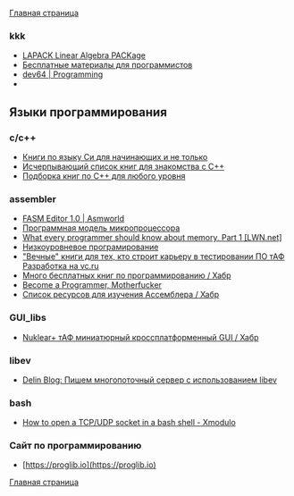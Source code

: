 [Главная страница](https://stm66.github.io/)

### kkk
- [LAPACK Linear Algebra PACKage](http://www.netlib.org/lapack/)
- [Бесплатные материалы для программистов](https://tproger.ru/articles/free-programming-books/)
- [dev64 | Programming](https://dev64.wordpress.com/page/2/)
- 
## Языки программирования

### c/c++
- [Книги по языку Си для начинающих и не только](https://tproger.ru/books/clang-books/)
- [Исчерпывающий список книг для знакомства с C++](https://tproger.ru/books/cpp-books-beginners/)
- [Подборка книг по C++ для любого уровня](https://proglib.io/p/cpp-books/)
### assembler
- [FASM Editor 1.0 \| Asmworld](http://asmworld.ru/instrumenty/fasm-editor-1-0/#more-2214)
- [Программная модель микропроцессора](https://mf.grsu.by/UchProc/livak/b_org/oal_7.htm)
- [What every programmer should know about memory, Part 1 [LWN.net]](https://lwn.net/Articles/250967/)
- [Низкоуровневое програмирование](http://biosprog.narod.ru/index.htm)
- ["Вечные" книги для тех, кто строит карьеру в тестировании ПО тАФ Разработка на vc.ru](https://vc.ru/dev/80426-vechnye-knigi-dlya-teh-kto-stroit-kareru-v-testirovanii-po)
- [Много бесплатных книг по программированию / Хабр](https://habr.com/ru/post/191312/)
- [Become a Programmer, Motherfucker](http://programming-motherfucker.com/become.html)
- [Список ресурсов для изучения Ассемблера / Хабр](https://habr.com/ru/post/131971/)
 
### GUI_libs
- [Nuklear+ тАФ миниатюрный кроссплатформенный GUI / Хабр](https://habr.com/ru/post/338106/)
### libev
- [Delin Blog: Пишем многопоточный сервер с использованием libev](http://blog.delin.pro/2011/01/libev.html)
### bash
- [How to open a TCP/UDP socket in a bash shell - Xmodulo](http://xmodulo.com/tcp-udp-socket-bash-shell.html)
### Сайт по программированию
- [https://proglib.io](https://proglib.io)


[Главная страница](https://stm66.github.io/)